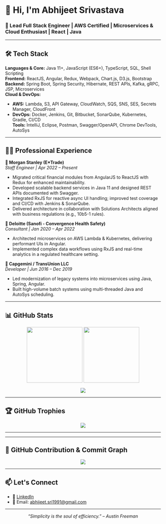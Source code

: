 # 👋 Hi, I'm Abhijeet Srivastava

### 🚀 Lead Full Stack Engineer | AWS Certified | Microservices & Cloud Enthusiast | React | Java

---

## 🛠️ Tech Stack

**Languages & Core:** Java 11+, JavaScript (ES6+), TypeScript, SQL, Shell Scripting  
**Frontend:** ReactJS, Angular, Redux, Webpack, Chart.js, D3.js, Bootstrap  
**Backend:** Spring Boot, Spring Security, Hibernate, REST APIs, Kafka, gRPC, JSP, Microservices  
**Cloud & DevOps:**  
- **AWS:** Lambda, S3, API Gateway, CloudWatch, SQS, SNS, SES, Secrets Manager, CloudFront  
- **DevOps:** Docker, Jenkins, Git, Bitbucket, SonarQube, Kubernetes, Gradle, CI/CD  
**Tools:** IntelliJ, Eclipse, Postman, Swagger/OpenAPI, Chrome DevTools, AutoSys

---

## 👨‍💻 Professional Experience

**🔹 Morgan Stanley (E*Trade)**  
*Staff Engineer | Apr 2022 – Present*  
- Migrated critical financial modules from AngularJS to ReactJS with Redux for enhanced maintainability.
- Developed scalable backend services in Java 11 and designed REST APIs documented with Swagger.
- Integrated RxJS for reactive async UI handling; improved test coverage and CI/CD with Jenkins & SonarQube.
- Delivered architecture in collaboration with Solutions Architects aligned with business regulations (e.g., 10b5-1 rules).

**🔹 Deloitte (Sanofi - Convergence Health Safety)**  
*Consultant | Jan 2020 – Apr 2022*  
- Architected microservices on AWS Lambda & Kubernetes, delivering performant UIs in Angular.
- Implemented complex data workflows using RxJS and real-time analytics in a regulated healthcare setting.

**🔹 Capgemini / TransUnion LLC**  
*Developer | Jun 2016 – Dec 2019*  
- Led modernization of legacy systems into microservices using Java, Spring, Angular.
- Built high-volume batch systems using multi-threaded Java and AutoSys scheduling.

---

## 📊 GitHub Stats

<p align="center">
  <img src="https://github-readme-stats.vercel.app/api?username=selvester69&show_icons=true&theme=transparent" height="180" />
  <img src="https://github-readme-streak-stats.herokuapp.com/?user=selvester69&theme=dark" height="180" />
</p>

<p align="center">
  <img src="https://github-readme-stats.vercel.app/api/top-langs/?username=selvester69&layout=compact&theme=transparent" />
</p>

---

## 🏆 GitHub Trophies

<p align="center">
  <img src="https://github-profile-trophy.vercel.app/?username=selvester69&theme=darkhub&no-frame=true&row=1&margin-w=10" />
</p>

---

<!-- commented
## 📅 GitHub Contribution Graph

<p align="center">
  <img src="https://github-readme-activity-graph.cyclic.app/graph?username=selvester69&theme=github-dark" />
</p> -->
---

## 📅 GitHub Contribution & Commit Graph

<p align="center">
  <img src="https://github-readme-activity-graph.vercel.app/graph?username=selvester69&theme=github-compact" />
</p>

---

## 📫 Let's Connect

- 💼 [LinkedIn](https://www.linkedin.com/in/abhijeetS93/)
- 📧 Email: abhijeet.sri1991@gmail.com

---



<!-- commented
### 🛠 Recent Projects
- 🔹 **[Project One](https://github.com/your-username/project-one)** – Real-time stock monitoring dashboard using React & WebSockets
- 🔹 **[Project Two](https://github.com/your-username/project-two)** – Serverless REST API on AWS using Lambda & DynamoDB
- 🔹 **[Project Three](https://github.com/your-username/project-three)** – Kubernetes-deployed Spring Boot microservices

--- -->

<p align="center"><i>“Simplicity is the soul of efficiency.” – Austin Freeman</i></p>

